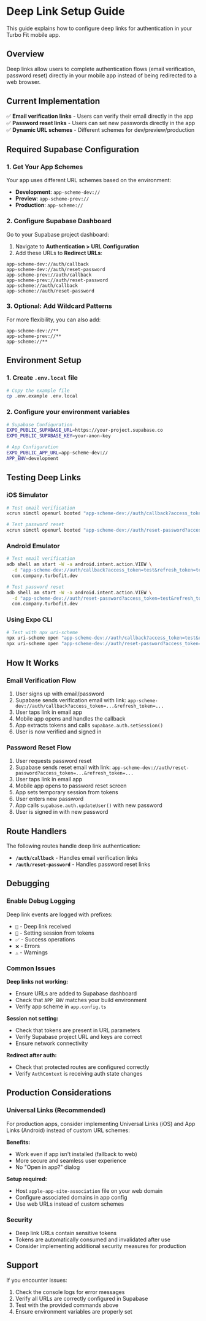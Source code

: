# Deep Link Setup Guide

This guide explains how to configure deep links for authentication in your Turbo Fit mobile app.

## Overview

Deep links allow users to complete authentication flows (email verification, password reset) directly in your mobile app instead of being redirected to a web browser.

## Current Implementation

✅ **Email verification links** - Users can verify their email directly in the app  
✅ **Password reset links** - Users can set new passwords directly in the app  
✅ **Dynamic URL schemes** - Different schemes for dev/preview/production  

## Required Supabase Configuration

### 1. Get Your App Schemes

Your app uses different URL schemes based on the environment:

- **Development**: `app-scheme-dev://`
- **Preview**: `app-scheme-prev://` 
- **Production**: `app-scheme://`

### 2. Configure Supabase Dashboard

Go to your Supabase project dashboard:

1. Navigate to **Authentication > URL Configuration**
2. Add these URLs to **Redirect URLs**:

```
app-scheme-dev://auth/callback
app-scheme-dev://auth/reset-password
app-scheme-prev://auth/callback
app-scheme-prev://auth/reset-password
app-scheme://auth/callback
app-scheme://auth/reset-password
```

### 3. Optional: Add Wildcard Patterns

For more flexibility, you can also add:

```
app-scheme-dev://**
app-scheme-prev://**
app-scheme://**
```

## Environment Setup

### 1. Create `.env.local` file

```bash
# Copy the example file
cp .env.example .env.local
```

### 2. Configure your environment variables

```bash
# Supabase Configuration
EXPO_PUBLIC_SUPABASE_URL=https://your-project.supabase.co
EXPO_PUBLIC_SUPABASE_KEY=your-anon-key

# App Configuration
EXPO_PUBLIC_APP_URL=app-scheme-dev://
APP_ENV=development
```

## Testing Deep Links

### iOS Simulator

```bash
# Test email verification
xcrun simctl openurl booted "app-scheme-dev://auth/callback?access_token=test&refresh_token=test"

# Test password reset
xcrun simctl openurl booted "app-scheme-dev://auth/reset-password?access_token=test&refresh_token=test"
```

### Android Emulator

```bash
# Test email verification
adb shell am start -W -a android.intent.action.VIEW \
  -d "app-scheme-dev://auth/callback?access_token=test&refresh_token=test" \
  com.company.turbofit.dev

# Test password reset  
adb shell am start -W -a android.intent.action.VIEW \
  -d "app-scheme-dev://auth/reset-password?access_token=test&refresh_token=test" \
  com.company.turbofit.dev
```

### Using Expo CLI

```bash
# Test with npx uri-scheme
npx uri-scheme open "app-scheme-dev://auth/callback?access_token=test&refresh_token=test" --ios
npx uri-scheme open "app-scheme-dev://auth/reset-password?access_token=test&refresh_token=test" --ios
```

## How It Works

### Email Verification Flow

1. User signs up with email/password
2. Supabase sends verification email with link: `app-scheme-dev://auth/callback?access_token=...&refresh_token=...`
3. User taps link in email app
4. Mobile app opens and handles the callback
5. App extracts tokens and calls `supabase.auth.setSession()`
6. User is now verified and signed in

### Password Reset Flow

1. User requests password reset
2. Supabase sends reset email with link: `app-scheme-dev://auth/reset-password?access_token=...&refresh_token=...`  
3. User taps link in email app
4. Mobile app opens to password reset screen
5. App sets temporary session from tokens
6. User enters new password
7. App calls `supabase.auth.updateUser()` with new password
8. User is signed in with new password

## Route Handlers

The following routes handle deep link authentication:

- **`/auth/callback`** - Handles email verification links
- **`/auth/reset-password`** - Handles password reset links

## Debugging

### Enable Debug Logging

Deep link events are logged with prefixes:
- `🔗` - Deep link received
- `🔑` - Setting session from tokens  
- `✅` - Success operations
- `❌` - Errors
- `⚠️` - Warnings

### Common Issues

**Deep links not working:**
- Ensure URLs are added to Supabase dashboard
- Check that `APP_ENV` matches your build environment
- Verify app scheme in `app.config.ts`

**Session not setting:**
- Check that tokens are present in URL parameters
- Verify Supabase project URL and keys are correct
- Ensure network connectivity

**Redirect after auth:**
- Check that protected routes are configured correctly
- Verify `AuthContext` is receiving auth state changes

## Production Considerations

### Universal Links (Recommended)

For production apps, consider implementing Universal Links (iOS) and App Links (Android) instead of custom URL schemes:

**Benefits:**
- Work even if app isn't installed (fallback to web)
- More secure and seamless user experience
- No "Open in app?" dialog

**Setup required:**
- Host `apple-app-site-association` file on your web domain
- Configure associated domains in app config
- Use web URLs instead of custom schemes

### Security

- Deep link URLs contain sensitive tokens
- Tokens are automatically consumed and invalidated after use
- Consider implementing additional security measures for production

## Support

If you encounter issues:

1. Check the console logs for error messages
2. Verify all URLs are correctly configured in Supabase
3. Test with the provided commands above
4. Ensure environment variables are properly set